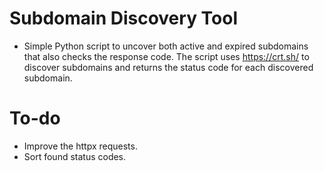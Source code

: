 # Subdomain Discovery Tool
- Simple Python script to uncover both active and expired subdomains that also checks the response code.
The script uses https://crt.sh/ to discover subdomains and returns the status code for each discovered subdomain.

# To-do
- Improve the httpx requests.
- Sort found status codes.
